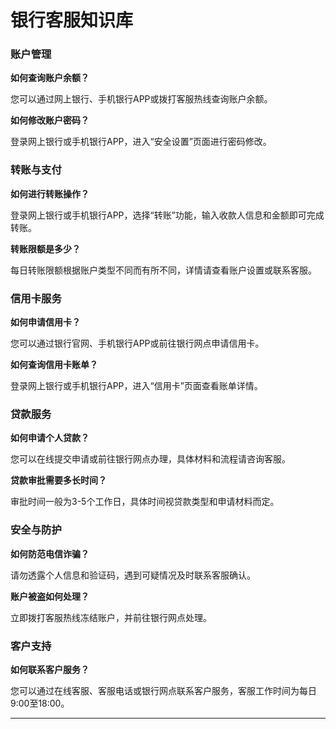 # 银行客服知识库

### 账户管理

**如何查询账户余额？**

您可以通过网上银行、手机银行APP或拨打客服热线查询账户余额。

**如何修改账户密码？**

登录网上银行或手机银行APP，进入“安全设置”页面进行密码修改。

### 转账与支付

**如何进行转账操作？**

登录网上银行或手机银行APP，选择“转账”功能，输入收款人信息和金额即可完成转账。

**转账限额是多少？**

每日转账限额根据账户类型不同而有所不同，详情请查看账户设置或联系客服。

### 信用卡服务

**如何申请信用卡？**

您可以通过银行官网、手机银行APP或前往银行网点申请信用卡。

**如何查询信用卡账单？**

登录网上银行或手机银行APP，进入“信用卡”页面查看账单详情。

### 贷款服务

**如何申请个人贷款？**

您可以在线提交申请或前往银行网点办理，具体材料和流程请咨询客服。

**贷款审批需要多长时间？**

审批时间一般为3-5个工作日，具体时间视贷款类型和申请材料而定。

### 安全与防护

**如何防范电信诈骗？**

请勿透露个人信息和验证码，遇到可疑情况及时联系客服确认。

**账户被盗如何处理？**

立即拨打客服热线冻结账户，并前往银行网点处理。

### 客户支持

**如何联系客户服务？**

您可以通过在线客服、客服电话或银行网点联系客户服务，客服工作时间为每日9:00至18:00。

---